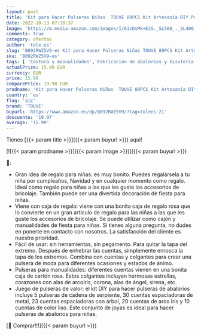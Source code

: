 ```yaml
---
layout: post
title: 'Kit para Hacer Pulseras Niñas  TOUVE 89PCS Kit Artesanía DIY Pulsera de Plata Cadena de Serpiente Plateada Creación Regalos Manualidades  Regalo para Año Nuevo  Cumpleaños  Navidad  a Niñas 6-16 Años'
date: 2022-10-13 07:10:37
image: 'https://m.media-amazon.com/images/I/61zDsMk+EJS._SL500_._SL400_.jpg'
comments: true
category: ofertas
author: 'tole.es'
slug: 'B092RWZ5V9-es Kit para Hacer Pulseras Niñas TOUVE 89PCS Kit Artesanía...'
sku: 'B092RWZ5V9-es'
tags: [ 'Costura y manualidades','Fabricación de abalorios y bisutería','Hogar y cocina','Kits para hacer bisutería','navidad','touve','🇪🇸', ]
actualPrice: 15.99 EUR
currency: EUR
price: 15.99
comparePrice: 19.98 EUR
prodname: 'Kit para Hacer Pulseras Niñas  TOUVE 89PCS Kit Artesanía DIY Pulsera de Plata Cadena de Serpiente Plateada Creación Regalos Manualidades  Regalo para Año Nuevo  Cumpleaños  Navidad  a Niñas 6-16 Años'
country: 'es'
flag: '🇪🇸'
brand: 'TOUVE'
buyurl: 'https://www.amazon.es/dp/B092RWZ5V9/?tag=tolees-21'
descuento: '19.97'
average: '15.99'
---
```


Tienes [{{< param title >}}]({{< param buyurl >}}) aqui!

[![{{< param prodname >}}]({{< param image >}})]({{< param buyurl >}})

🔎:

- Gran idea de regalo para niñas: es muy bonito. Puedes regalársela a tu niña por cumpleaños, Navidad y en cualquier momento como regalo. Ideal como regalo para niñas a las que les guste los accesorios de bricolaje. También puede ser una divertida decoración de fiesta para niñas.
- Viene con caja de regalo: viene con una bonita caja de regalo rosa que lo convierte en un gran artículo de regalo para las niñas a las que les guste los accesorios de bricolaje. Se puede utilizar como cajón y manualidades de fiesta para niñas. Si tienes alguna pregunta, no dudes en ponerte en contacto con nosotros. La satisfacción del cliente es nuestra prioridad.
- Fácil de usar: sin herramientas, sin pegamento. Para quitar la tapa del extremo. Después de enhebrar las cuentas, simplemente enrosca la tapa de los extremos. Combina con cuentas y colgantes para crear una pulsera de moda para diferentes ocasiones y estados de ánimo.
- Pulseras para manualidades: diferentes cuentas vienen en una bonita caja de cartón rosa. Estos colgantes incluyen hermosas estrellas, corazones con alas de arcoíris, corona, alas de ángel, sirena, etc.
- Juego de pulseras de valor: el kit DIY para hacer pulseras de abalorios incluye 5 pulseras de cadena de serpiente, 30 cuentas espaciadoras de metal, 23 cuentas espaciadoras con árbol, 20 cuentas de arco iris y 10 cuentas de color liso. Este conjunto de joyas es ideal para hacer pulseras de abalorios para niñas.

[🛒 Comprar!!!]({{< param buyurl >}})

